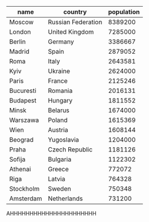 | name | country | population |
| --- | --- | --- |
| Moscow | Russian Federation | 8389200 |
| London | United Kingdom | 7285000 |
| Berlin | Germany | 3386667 |
| Madrid | Spain | 2879052 |
| Roma | Italy | 2643581 |
| Kyiv | Ukraine | 2624000 |
| Paris | France | 2125246 |
| Bucuresti | Romania | 2016131 |
| Budapest | Hungary | 1811552 |
| Minsk | Belarus | 1674000 |
| Warszawa | Poland | 1615369 |
| Wien | Austria | 1608144 |
| Beograd | Yugoslavia | 1204000 |
| Praha | Czech Republic | 1181126 |
| Sofija | Bulgaria | 1122302 |
| Athenai | Greece | 772072 |
| Riga | Latvia | 764328 |
| Stockholm | Sweden | 750348 |
| Amsterdam | Netherlands | 731200 |
AHHHHHHHHHHHHHHHHHHHHHH